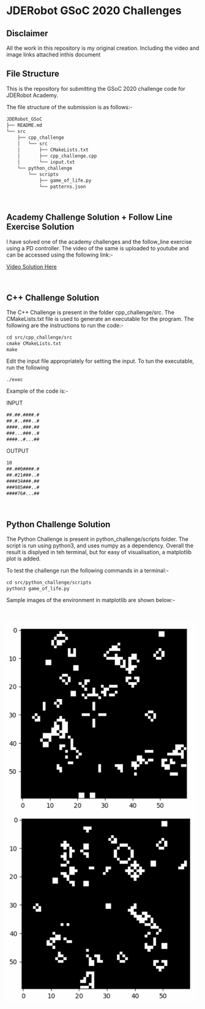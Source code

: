 # JDERobot GSoC 2020 Challenges

## Disclaimer

All the work in this repository is my original creation. Including the video and image links attached inthis document


## File Structure


This is the repository for submitting the GSoC 2020 challenge code for JDERobot Academy. 

The file structure of the submission is as follows:-
```
JDERobot_GSoC
├── README.md
└── src
    ├── cpp_challenge
    │   └── src
    │       ├── CMakeLists.txt
    │       ├── cpp_challenge.cpp
    │       └── input.txt
    └── python_challenge
        └── scripts
            ├── game_of_life.py
            └── patterns.json
```
</br>

## Academy Challenge Solution + Follow Line Exercise Solution

I have solved one of the academy challenges and the follow_line exercise using a PD controller. The video of the same is uploaded to youtube and can be accessed using the following link:-

[Video Solution Here](https://youtu.be/MmXE_dm9IaA)

</br>

## C++ Challenge Solution
The C++ Challenge is present in the folder cpp_challenge/src. The CMakeLists.txt file is used to generate an executable for the program. The following are the instructions to run the code:-
```
cd src/cpp_challenge/src
cmake CMakeLists.txt
make
```
Edit the input file appropriately for setting the input. To tun the executable, run the following
```
./exec
```
Example of the code is:-

INPUT
```
##.##.####.#
##.#..###..#
####..###.##
###...###..#
####..#...##
```
OUTPUT

```
10
##.##0####.#
##.#21###..#
####34###.##
###985###..#
####76#...##
```
</br>

## Python Challenge Solution
The Python Challenge is present in python_challenge/scripts folder. The script is run using python3, and uses numpy as a dependency. Overall the result is displyed in teh terminal, but for easy of visualisation, a matplotlib plot is added.

To test the challenge run the following commands in a terminal:-
```
cd src/python_challenge/scripts
python3 game_of_life.py
```

Sample images of the environment in matplotlib are shown below:-

<br/>

<img src="./submission_images/GOL1.png"
     style="float: left; margin-right: 10px;" 
      width="500" height="500"/>
<img src="./submission_images/GOL2.png"
     style="float: left; margin-right: 10px;" 
      width="500" height="500"/>
